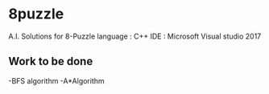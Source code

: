 # 8puzzle

A.I. Solutions for 8-Puzzle
language : C++
IDE : Microsoft Visual studio 2017

## Work to be done
-BFS algorithm
-A*Algorithm
